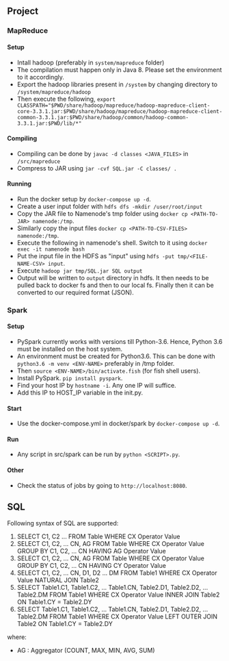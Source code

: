 ## Project
### MapReduce
#### Setup
- Intall hadoop (preferably in `system/mapreduce` folder)
- The compilation must happen only in Java 8. Please set the environment to it accordingly.
- Export the hadoop libraries present in `/system` by changing directory to `/system/mapreduce/hadoop`
- Then execute the following, `export CLASSPATH="$PWD/share/hadoop/mapreduce/hadoop-mapreduce-client-core-3.3.1.jar:$PWD/share/hadoop/mapreduce/hadoop-mapreduce-client-common-3.3.1.jar:$PWD/share/hadoop/common/hadoop-common-3.3.1.jar:$PWD/lib/*"`

#### Compiling
- Compiling can be done by `javac -d classes <JAVA_FILES>` in `/src/mapreduce`
- Compress to JAR using `jar -cvf SQL.jar -C classes/ .`

#### Running
- Run the docker setup by `docker-compose up -d`.
- Create a user input folder with `hdfs dfs -mkdir /user/root/input`
- Copy the JAR file to Namenode's tmp folder using `docker cp <PATH-TO-JAR> namenode:/tmp`.
- Similarly copy the input files `docker cp <PATH-TO-CSV-FILES> namenode:/tmp`.
- Execute the following in namenode's shell. Switch to it using `docker exec -it namenode bash`
- Put the input file in the HDFS as "input" using `hdfs -put tmp/<FILE-NAME-CSV> input`.
- Execute `hadoop jar tmp/SQL.jar SQL output`
- Output will be written to `output` directory in hdfs. It then needs to be pulled back to docker fs and then to our local fs. Finally then it can be converted to our required format (JSON).

### Spark
#### Setup
- PySpark currently works with versions till Python-3.6. Hence, Python 3.6 must be installed on the host system.
- An environment must be created for Python3.6. This can be done with `python3.6 -m venv <ENV-NAME>` preferably in /tmp folder.
- Then `source <ENV-NAME>/bin/activate.fish` (for fish shell users).
- Install PySpark. `pip install pyspark`.
- Find your host IP by `hostname -i`. Any one IP will suffice.
- Add this IP to HOST_IP variable in the init.py.

#### Start
- Use the docker-compose.yml in docker/spark by `docker-compose up -d`.

#### Run
- Any script in src/spark can be run by `python <SCRIPT>.py`.

#### Other
- Check the status of jobs by going to `http://localhost:8080`.

## SQL
Following syntax of SQL are supported:
1. SELECT C1, C2 ... FROM Table WHERE CX Operator Value
2. SELECT C1, C2, ... CN, AG FROM Table WHERE CX Operator Value GROUP BY C1, C2, ... CN HAVING AG Operator Value
3. SELECT C1, C2, ... CN, AG FROM Table WHERE CX Operator Value GROUP BY C1, C2, ... CN HAVING CY Operator Value
4. SELECT C1, C2, ... CN, D1, D2 ... DM FROM Table1 WHERE CX Operator Value NATURAL JOIN Table2
5. SELECT Table1.C1, Table1.C2, ... Table1.CN, Table2.D1, Table2.D2, ... Table2.DM FROM Table1 WHERE CX Operator Value INNER JOIN Table2 ON Table1.CY = Table2.DY
6. SELECT Table1.C1, Table1.C2, ... Table1.CN, Table2.D1, Table2.D2, ... Table2.DM FROM Table1 WHERE CX Operator Value LEFT OUTER JOIN Table2 ON Table1.CY = Table2.DY 

where:
- AG : Aggregator (COUNT, MAX, MIN, AVG, SUM)
